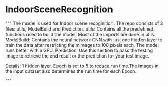# IndoorSceneRecognition
"""
The model is used for Indoor scene recoginition. The repo consists of 3 files: utils, ModelBuild and Prediction. 
utils: Contains all the predefined functions used to build the model. Most of the imports are done in utils. 
ModelBuild: Contains the neural network CNN with just one hidden layer to train the data after restricting the mimages to 100 pixels each. The model runs better with a GPU.
Prediction: Use this section to pass the testing image to retrieve the end result or the prediction for your test image.

Details: 1 hidden layer. Epoch is set to 5 to reduce run time.The images in the input dataset also determines the run time for each Epoch.

"""
